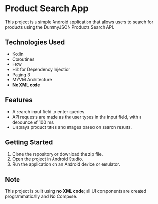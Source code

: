 
# Product Search App

This project is a simple Android application that allows users to search for products using the DummyJSON Products Search API.

## Technologies Used
- Kotlin
- Coroutines
- Flow
- Hilt for Dependency Injection
- Paging 3
- MVVM Architecture
- **No XML code**

## Features
- A search input field to enter queries.
- API requests are made as the user types in the input field, with a debounce of 100 ms.
- Displays product titles and images based on search results.

## Getting Started
1. Clone the repository or download the zip file.
2. Open the project in Android Studio.
3. Run the application on an Android device or emulator.

## Note
This project is built using **no XML code**; all UI components are created programmatically and No Compose.

